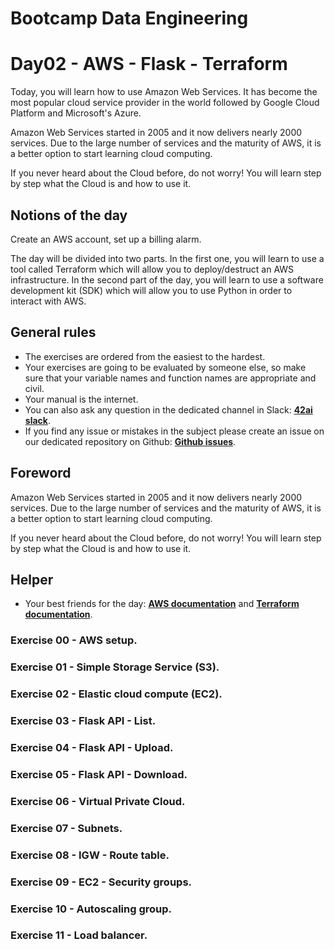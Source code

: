 # Bootcamp Data Engineering

# Day02 - AWS - Flask - Terraform

Today, you will learn how to use Amazon Web Services. It has become the most popular cloud service provider in the world followed by Google Cloud Platform and Microsoft's Azure.

Amazon Web Services started in 2005 and it now delivers nearly 2000 services. Due to the large number of services and the maturity of AWS, it is a better option to start learning cloud computing.

If you never heard about the Cloud before, do not worry! You will learn step by step what the Cloud is and how to use it.

## Notions of the day

Create an AWS account, set up a billing alarm.

The day will be divided into two parts. In the first one, you will learn to use a tool called Terraform which will allow you to deploy/destruct an AWS infrastructure. In the second part of the day, you will learn to use a software development kit (SDK) which will allow you to use Python in order to interact with AWS.

## General rules

* The exercises are ordered from the easiest to the hardest.
* Your exercises are going to be evaluated by someone else, so make sure that your variable names and function names are appropriate and civil. 
* Your manual is the internet.
* You can also ask any question in the dedicated channel in Slack: **[42ai slack](https://42-ai.slack.com)**.
* If you find any issue or mistakes in the subject please create an issue on our dedicated repository on Github:  **[Github issues](https://github.com/42-AI/bootcamp_data-engineering/issues)**.

## Foreword

Amazon Web Services started in 2005 and it now delivers nearly 2000 services. Due to the large number of services and the maturity of AWS, it is a better option to start learning cloud computing.

If you never heard about the Cloud before, do not worry! You will learn step by step what the Cloud is and how to use it.

## Helper 

* Your best friends for the day: **[AWS documentation](https://docs.aws.amazon.com/index.html)** and **[Terraform documentation](https://www.terraform.io/docs/index.html)**.

### Exercise 00 - AWS setup.
### Exercise 01 - Simple Storage Service (S3).
### Exercise 02 - Elastic cloud compute (EC2).
### Exercise 03 - Flask API - List.
### Exercise 04 - Flask API - Upload.
### Exercise 05 - Flask API - Download.
### Exercise 06 - Virtual Private Cloud.
### Exercise 07 - Subnets.
### Exercise 08 - IGW - Route table.
### Exercise 09 - EC2 - Security groups.
### Exercise 10 - Autoscaling group.
### Exercise 11 - Load balancer.

